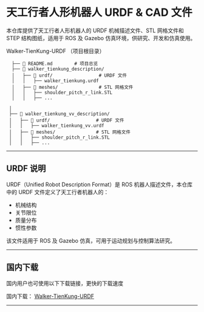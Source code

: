 # 天工行者人形机器人 URDF & CAD 文件

本仓库提供了天工行者人形机器人的 URDF 机械描述文件、STL 网格文件和 STEP 结构图纸，适用于 ROS 及 Gazebo 仿真环境，供研究、开发和仿真使用。

Walker-TienKung-URDF （项目根目录）
```
  ├── 📜 README.md        # 项目总览
  ├── 📂 walker_tienkung_description/
  │   ├── 📂 urdf/                 # URDF 文件
  │   │   ├── walker_tienkung.urdf
  │   ├── 📂 meshes/               # STL 网格文件
  │   │   ├── shoulder_pitch_r_link.STL
  │   │   ├── ...
```

```
 │
 ├── 📂 walker_tienkung_vv_description/
 │   ├── 📂 urdf/                 # URDF 文件
 │   │   ├── walker_tienkung_vv.urdf
 │   ├── 📂 meshes/               # STL 网格文件
 │   │   ├── shoulder_pitch_r_link.STL
 │   │   ├── ...
```

---

##  URDF 说明
URDF（Unified Robot Description Format）是 ROS 机器人描述文件，本仓库中的 URDF 文件定义了天工行者机器人的：
- 机械结构
- 关节限位
- 质量分布
- 惯性参数

该文件适用于 ROS 及 Gazebo 仿真，可用于运动规划与控制算法研究。

---

## 国内下载
国内用户也可使用以下下载链接，更快的下载速度

国内下载： [Walker-TienKung-URDF](https://yzxrobot.oss-cn-shenzhen.aliyuncs.com/assets/Walker-TienKung-URDF.zip)

---
